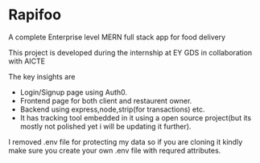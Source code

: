 # Rapifoo
A complete Enterprise level MERN full stack app for food delivery 

This project is developed during the internship at EY GDS in collaboration with AICTE

The key insights are 
  - Login/Signup page using Auth0.
  - Frontend page for both client and restaurent owner.
  - Backend using express,node,strip(for transactions) etc.
  - It has tracking tool embedded in it using a open source project(but its mostly not polished yet i will be updating it further).

I removed .env file for protecting my data so if you are cloning it kindly make sure you create your own .env file with requred attributes.
